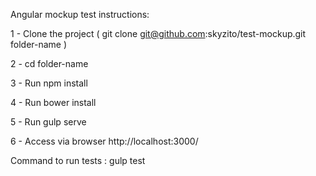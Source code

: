 Angular mockup test instructions:

1 - Clone the project ( git clone git@github.com:skyzito/test-mockup.git folder-name )

2 - cd folder-name

3 - Run npm install

4 - Run bower install

5 - Run gulp serve

6 - Access via browser http://localhost:3000/

Command to run tests : gulp test
